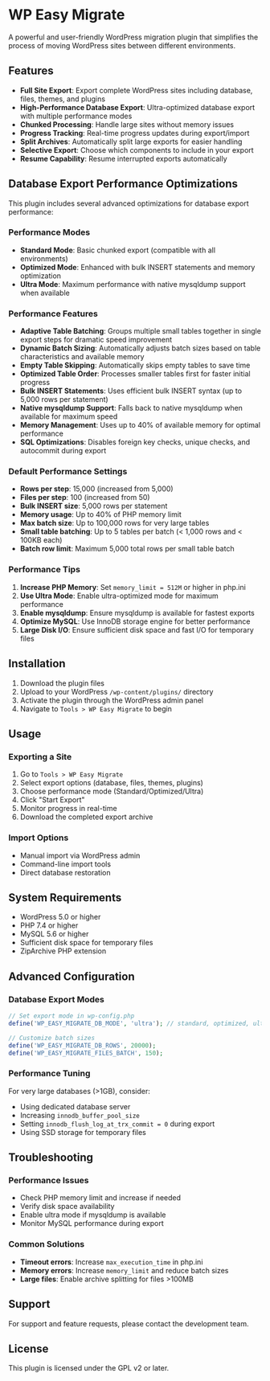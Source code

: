 # WP Easy Migrate

A powerful and user-friendly WordPress migration plugin that simplifies the process of moving WordPress sites between different environments.

## Features

- **Full Site Export**: Export complete WordPress sites including database, files, themes, and plugins
- **High-Performance Database Export**: Ultra-optimized database export with multiple performance modes
- **Chunked Processing**: Handle large sites without memory issues
- **Progress Tracking**: Real-time progress updates during export/import
- **Split Archives**: Automatically split large exports for easier handling
- **Selective Export**: Choose which components to include in your export
- **Resume Capability**: Resume interrupted exports automatically

## Database Export Performance Optimizations

This plugin includes several advanced optimizations for database export performance:

### Performance Modes
- **Standard Mode**: Basic chunked export (compatible with all environments)
- **Optimized Mode**: Enhanced with bulk INSERT statements and memory optimization
- **Ultra Mode**: Maximum performance with native mysqldump support when available

### Performance Features
- **Adaptive Table Batching**: Groups multiple small tables together in single export steps for dramatic speed improvement
- **Dynamic Batch Sizing**: Automatically adjusts batch sizes based on table characteristics and available memory
- **Empty Table Skipping**: Automatically skips empty tables to save time
- **Optimized Table Order**: Processes smaller tables first for faster initial progress
- **Bulk INSERT Statements**: Uses efficient bulk INSERT syntax (up to 5,000 rows per statement)
- **Native mysqldump Support**: Falls back to native mysqldump when available for maximum speed
- **Memory Management**: Uses up to 40% of available memory for optimal performance
- **SQL Optimizations**: Disables foreign key checks, unique checks, and autocommit during export

### Default Performance Settings
- **Rows per step**: 15,000 (increased from 5,000)
- **Files per step**: 100 (increased from 50)  
- **Bulk INSERT size**: 5,000 rows per statement
- **Memory usage**: Up to 40% of PHP memory limit
- **Max batch size**: Up to 100,000 rows for very large tables
- **Small table batching**: Up to 5 tables per batch (< 1,000 rows and < 100KB each)
- **Batch row limit**: Maximum 5,000 total rows per small table batch

### Performance Tips
1. **Increase PHP Memory**: Set `memory_limit = 512M` or higher in php.ini
2. **Use Ultra Mode**: Enable ultra-optimized mode for maximum performance
3. **Enable mysqldump**: Ensure mysqldump is available for fastest exports
4. **Optimize MySQL**: Use InnoDB storage engine for better performance
5. **Large Disk I/O**: Ensure sufficient disk space and fast I/O for temporary files

## Installation

1. Download the plugin files
2. Upload to your WordPress `/wp-content/plugins/` directory
3. Activate the plugin through the WordPress admin panel
4. Navigate to `Tools > WP Easy Migrate` to begin

## Usage

### Exporting a Site

1. Go to `Tools > WP Easy Migrate`
2. Select export options (database, files, themes, plugins)
3. Choose performance mode (Standard/Optimized/Ultra)
4. Click "Start Export"
5. Monitor progress in real-time
6. Download the completed export archive

### Import Options

- Manual import via WordPress admin
- Command-line import tools
- Direct database restoration

## System Requirements

- WordPress 5.0 or higher
- PHP 7.4 or higher
- MySQL 5.6 or higher
- Sufficient disk space for temporary files
- ZipArchive PHP extension

## Advanced Configuration

### Database Export Modes

```php
// Set export mode in wp-config.php
define('WP_EASY_MIGRATE_DB_MODE', 'ultra'); // standard, optimized, ultra

// Customize batch sizes
define('WP_EASY_MIGRATE_DB_ROWS', 20000);
define('WP_EASY_MIGRATE_FILES_BATCH', 150);
```

### Performance Tuning

For very large databases (>1GB), consider:
- Using dedicated database server
- Increasing `innodb_buffer_pool_size`
- Setting `innodb_flush_log_at_trx_commit = 0` during export
- Using SSD storage for temporary files

## Troubleshooting

### Performance Issues
- Check PHP memory limit and increase if needed
- Verify disk space availability
- Enable ultra mode if mysqldump is available
- Monitor MySQL performance during export

### Common Solutions
- **Timeout errors**: Increase `max_execution_time` in php.ini
- **Memory errors**: Increase `memory_limit` and reduce batch sizes
- **Large files**: Enable archive splitting for files >100MB

## Support

For support and feature requests, please contact the development team.

## License

This plugin is licensed under the GPL v2 or later. 